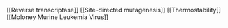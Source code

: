 [[Reverse transcriptase]]
[[Site-directed mutagenesis]]
[[Thermostability]]
[[Moloney Murine Leukemia Virus]]

